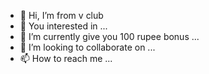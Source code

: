 - 👋 Hi, I’m from v club
- 👀 You interested in ...
- 🌱 I’m currently give you 100 rupee bonus ...
- 💞️ I’m looking to collaborate on ...
- 📫 How to reach me ...

<!---
Ishan3612/Ishan3612 is a ✨ special ✨ repository because its `README.md` (this file) appears on your GitHub profile.
You can click the Preview link to take a look at your changes.
--->
